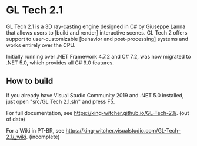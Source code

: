 # GL Tech 2.1

GL Tech 2.1 is a 3D ray-casting engine designed in C# by Giuseppe Lanna that allows users to [build and render] interactive scenes. GL Tech 2 offers support to user-customizable [behavior and post-processing] systems and works entirely over the CPU.

Initially running over .NET Framework 4.7.2 and C# 7.2, was now migrated to .NET 5.0, which provides all C# 9.0 features.

## How to build

If you already have Visual Studio Community 2019 and .NET 5.0 installed, just open "src/GL Tech 2.1.sln" and press F5.

For full documentation, see https://king-witcher.github.io/GL-Tech-2.1/. (out of date)

For a Wiki in PT-BR, see https://king-witcher.visualstudio.com/GL-Tech-2.1/_wiki. (incomplete)
